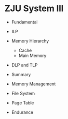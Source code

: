 # ZJU System III

- Fundamental
- ILP
- Memory Hierarchy
    - Cache
    - Main Memory
- DLP and TLP
- Summary

- Memory Management
- File System

- Page Table
- Endurance
